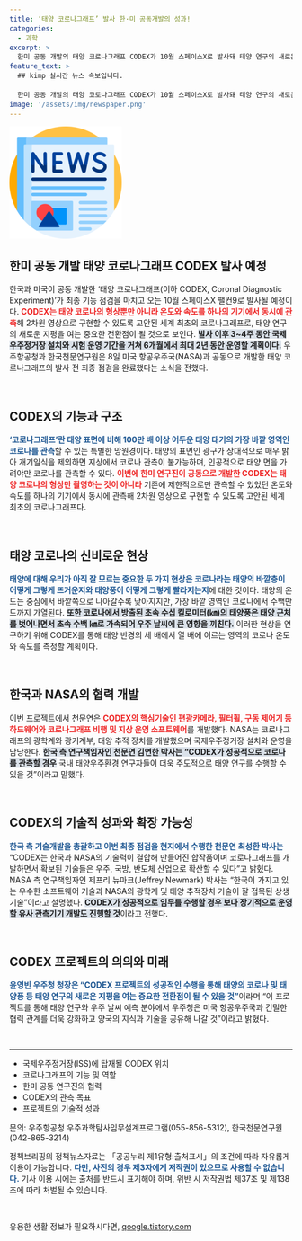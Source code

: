 ```yaml
---
title: ‘태양 코로나그래프’ 발사 한·미 공동개발의 성과!
categories:
  - 과학
excerpt: >
  한미 공동 개발의 태양 코로나그래프 CODEX가 10월 스페이스X로 발사돼 태양 연구의 새로운 장을 열 예정이다. 코로나의 형상, 온도, 속도를 동시에 관측하는 혁신적인 기술로, 우주 날씨 예측에 큰 기여가 기대된다.
feature_text: >
  ## kimp 실시간 뉴스 속보입니다.

  한미 공동 개발의 태양 코로나그래프 CODEX가 10월 스페이스X로 발사돼 태양 연구의 새로운 장을 열 예정이다. 코로나의 형상, 온도, 속도를 동시에 관측하는 혁신적인 기술로, 우주 날씨 예측에 큰 기여가 기대된다.
image: '/assets/img/newspaper.png'
---
```


<p><img src="/assets/img/newspaper.png" alt="kimplant 속보" /></p>

<h2 data-ke-size="size26">한미 공동 개발 태양 코로나그래프 CODEX 발사 예정</h2>

<p data-ke-size="size16">한국과 미국이 공동 개발한 ‘태양 코로나그래프(이하 CODEX, Coronal Diagnostic Experiment)’가 최종 기능 점검을 마치고 오는 10월 스페이스X 팰컨9로 발사될 예정이다. <b><span style="color: #ee2323;">CODEX는 태양 코로나의 형상뿐만 아니라 온도와 속도를 하나의 기기에서 동시에 관측</span></b>해 2차원 영상으로 구현할 수 있도록 고안된 세계 최초의 코로나그래프로, 태양 연구의 새로운 지평을 여는 중요한 전환점이 될 것으로 보인다. <b><span style="background-color: #21538527;">발사 이후 3~4주 동안 국제우주정거장 설치와 시험 운영 기간을 거쳐 6개월에서 최대 2년 동안 운영할 계획이다.</span></b> 우주항공청과 한국천문연구원은 8일 미국 항공우주국(NASA)과 공동으로 개발한 태양 코로나그래프의 발사 전 최종 점검을 완료했다는 소식을 전했다.</p>

<p data-ke-size="size16">&nbsp;</p>

<h2 data-ke-size="size26">CODEX의 기능과 구조</h2>

<p data-ke-size="size16"><b><span style="color: #1a5490;">‘코로나그래프’란 태양 표면에 비해 100만 배 이상 어두운 태양 대기의 가장 바깥 영역인 코로나를 관측</span></b>할 수 있는 특별한 망원경이다. 태양의 표면인 광구가 상대적으로 매우 밝아 개기일식을 제외하면 지상에서 코로나 관측이 불가능하며, 인공적으로 태양 면을 가려야만 코로나를 관측할 수 있다. <b><span style="color: #ee2323;">이번에 한미 연구진이 공동으로 개발한 CODEX는 태양 코로나의 형상만 촬영하는 것이 아니라</span></b> 기존에 제한적으로만 관측할 수 있었던 온도와 속도를 하나의 기기에서 동시에 관측해 2차원 영상으로 구현할 수 있도록 고안된 세계 최초의 코로나그래프다.</p>

<p data-ke-size="size16">&nbsp;</p>

<h2 data-ke-size="size26">태양 코로나의 신비로운 현상</h2>

<p data-ke-size="size16"><b><span style="color: #1a5490;">태양에 대해 우리가 아직 잘 모르는 중요한 두 가지 현상은 코로나라는 태양의 바깥층이 어떻게 그렇게 뜨거운지와 태양풍이 어떻게 그렇게 빨라지는지</span></b>에 대한 것이다. 태양의 온도는 중심에서 바깥쪽으로 나아갈수록 낮아지지만, 가장 바깥 영역인 코로나에서 수백만 도까지 가열된다. <b><span style="background-color: #21538527;">또한 코로나에서 방출된 초속 수십 킬로미터(㎞)의 태양풍은 태양 근처를 벗어나면서 초속 수백 ㎞로 가속되어 우주 날씨에 큰 영향을 끼친다.</span></b> 이러한 현상을 연구하기 위해 CODEX를 통해 태양 반경의 세 배에서 열 배에 이르는 영역의 코로나 온도와 속도를 측정할 계획이다.</p>

<p data-ke-size="size16">&nbsp;</p>

<h2 data-ke-size="size26">한국과 NASA의 협력 개발</h2>

<p data-ke-size="size16">이번 프로젝트에서 천문연은 <b><span style="color: #ee2323;">CODEX의 핵심기술인 편광카메라, 필터휠, 구동 제어기 등 하드웨어와 코로나그래프 비행 및 지상 운영 소프트웨어</span></b>를 개발했다. NASA는 코로나그래프의 광학계와 광기계부, 태양 추적 장치를 개발했으며 국제우주정거장 설치와 운영을 담당한다. <b><span style="background-color: #21538527;">한국 측 연구책임자인 천문연 김연한 박사는 “CODEX가 성공적으로 코로나를 관측할 경우</span></b> 국내 태양우주환경 연구자들이 더욱 주도적으로 태양 연구를 수행할 수 있을 것”이라고 말했다.</p>

<p data-ke-size="size16">&nbsp;</p>

<h2 data-ke-size="size26">CODEX의 기술적 성과와 확장 가능성</h2>

<p data-ke-size="size16"><b><span style="color: #1a5490;">한국 측 기술개발을 총괄하고 이번 최종 점검을 현지에서 수행한 천문연 최성환 박사는</span></b> “CODEX는 한국과 NASA의 기술력이 결합해 만들어진 합작품이며 코로나그래프를 개발하면서 확보된 기술들은 우주, 국방, 반도체 산업으로 확산할 수 있다”고 밝혔다. NASA 측 연구책임자인 제프리 뉴마크(Jeffrey Newmark) 박사는 “한국이 가지고 있는 우수한 소프트웨어 기술과 NASA의 광학계 및 태양 추적장치 기술이 잘 접목된 상생 기술”이라고 설명했다. <b><span style="background-color: #21538527;">CODEX가 성공적으로 임무를 수행할 경우 보다 장기적으로 운영할 유사 관측기기 개발도 진행할 것</span></b>이라고 전했다.</p>

<p data-ke-size="size16">&nbsp;</p>

<h2 data-ke-size="size26">CODEX 프로젝트의 의의와 미래</h2>

<p data-ke-size="size16"><b><span style="color: #1a5490;">윤영빈 우주청 청장은 “CODEX 프로젝트의 성공적인 수행을 통해 태양의 코로나 및 태양풍 등 태양 연구의 새로운 지평을 여는 중요한 전환점이 될 수 있을 것”</span></b>이라며 “이 프로젝트를 통해 태양 연구와 우주 날씨 예측 분야에서 우주청은 미국 항공우주국과 긴밀한 협력 관계를 더욱 강화하고 양국의 지식과 기술을 공유해 나갈 것”이라고 밝혔다.</p>

<p data-ke-size="size16">&nbsp;</p>

<hr>

<ul>
    <li>국제우주정거장(ISS)에 탑재될 CODEX 위치</li>
    <li>코로나그래프의 기능 및 역할</li>
    <li>한미 공동 연구진의 협력</li>
    <li>CODEX의 관측 목표</li>
    <li>프로젝트의 기술적 성과</li>
</ul>

<p data-ke-size="size16">문의: 우주항공청 우주과학탐사임무설계프로그램(055-856-5312), 한국천문연구원(042-865-3214)</p>

<p data-ke-size="size16">정책브리핑의 정책뉴스자료는 「공공누리 제1유형:출처표시」의 조건에 따라 자유롭게 이용이 가능합니다. <b><span style="color: #1a5490;">다만, 사진의 경우 제3자에게 저작권이 있으므로 사용할 수 없습니다.</span></b> 기사 이용 시에는 출처를 반드시 표기해야 하며, 위반 시 저작권법 제37조 및 제138조에 따라 처벌될 수 있습니다.</p> 

<p data-ke-size="size16">&nbsp;</p>
유용한 생활 정보가 필요하시다면, <a href="https://qoogle.tistory.com" rel="dofollow">qoogle.tistory.com</a>



